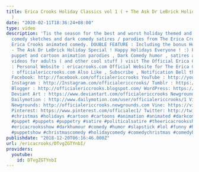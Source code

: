 ```yaml
---
title: Erica Crooks Holiday Classics vol 1 ( + The Ask Dr LeBrick Holiday Special
  )
date: "2020-02-11T18:36:24+08:00"
type: video
description: 'Tis the season for the best and worst holiday themed and related slapstick
  comedy sketches and dark comedy satires / parodies from The Erica Crooks Show and
  Erica Crooks animated comedy. DOUBLE FEATURE : Including the bonus Holiday Treat
  - The Ask Dr LeBrick Holiday Special ! Happy Holidays Everyone ! :) For more hilarious
  puppet and cartoon animation parodies , Dark Comedy humor , satires and funny stupid
  videos for adults ( and other cool stuff ) visit The Official Erica Crooks Websites
  : Personal Website : ericacrooks.com Official Website for The Erica Crooks Show
  : officialericcrooks.com Also Like , Subscribe , Notification Bell thingy , etc
  Facebook: http://facebook.com/officialericcrooks YouTube : http://youtube.com/user/officialericcrooks
  Instagram : http://Instagram.com/officialericcrooks/ Tumblr : https://officialericcrooks.tumblr.com/
  Blogger : http://officialericcrooks.blogspot.com/ WordPress: https://officialericcrooks.wordpress.com
  Deviant Art : https://www.deviantart.com/officialericcrooks Newgrounds: http://officialericcrooks.newgrounds.com/follow
  Dailymotion : http://www.dailymotion.com/user/officialericcrooks/1 Vimeo: https://vimeo.com/officialericcrooks
  Newgrounds: http://officialericcrooks.newgrounds.com Vine: https://vine.co/u/1257143407999610880
  Pinterest: https://www.pinterest.com/officialec1/ Twitter: http://twitter.com/crooks_erica
  #christmas #holidays #cartoon #cartoons #animation #animated #darkcomedy #darkhumor
  #puppet #puppets #puppetry #satire #politicalsatire #theericacrooksshow #ericacrooks
  #ericacrooksshow #darkhumour #comedy #humor #slapstick #lol #funny #hilarious #humour
  #puppetshow #christmascomedy #holidaycomedy #comedychristmas #comedyholidays #officialericcrooks'
publishdate: "2018-12-20T06:16:46.000Z"
url: /ericacrooks/DTvgZGTYnbI/
providers:
  youtube:
    id: DTvgZGTYnbI
---
```

